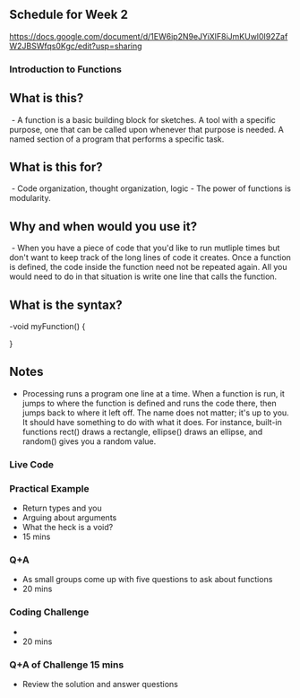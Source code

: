 ## Schedule for Week 2
https://docs.google.com/document/d/1EW6ip2N9eJYiXlF8iJmKUwl0I92ZafW2JBSWfqs0Kgc/edit?usp=sharing
### Introduction to Functions

## What is this? 
 - A function is a basic building block for sketches. A tool with a specific purpose, one that can be called upon whenever that purpose is needed. A named section of a program that performs a specific task.

## What is this for?
 - Code organization, thought organization, logic - The power of functions is modularity.

## Why and when would you use it?
 - When you have a piece of code that you'd like to run mutliple times but don't want to keep track of the long lines of code it creates. Once a function is defined, the code inside the function need not be repeated again. All you would need to do in that situation is write one line that calls the function.

## What is the syntax?

-void myFunction() {

}

## Notes

- Processing runs a program one line at a time. When a function is run, it jumps to where the function is defined and runs the code there, then jumps back to where it left off. The name does not matter; it's up to you. It should have something to do with what it does. For instance, built-in functions rect() draws a rectangle, ellipse() draws an ellipse, and random() gives you a random value.

### Live Code

### Practical Example
- Return types and you
- Arguing about arguments
- What the heck is a void?
- 15 mins
### Q+A
- As small groups come up with five questions to ask about functions
- 20 mins
### Coding Challenge
- 
- 20 mins
### Q+A of Challenge 15 mins
- Review the solution and answer questions
